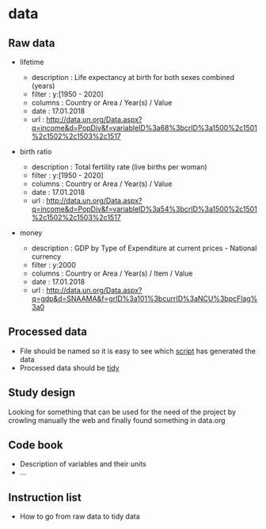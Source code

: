 # data

## Raw data

* lifetime
  * description : Life expectancy at birth for both sexes combined (years)
  * filter : y:\[1950 - 2020\]
  * columns : Country or Area / Year(s) / Value
  * date : 17.01.2018
  * url : http://data.un.org/Data.aspx?q=income&d=PopDiv&f=variableID%3a68%3bcrID%3a1500%2c1501%2c1502%2c1503%2c1517

* birth ratio
  * description : Total fertility rate (live births per woman)
  * filter : y:\[1950 - 2020\]
  * columns : Country or Area / Year(s) / Value
  * date : 17.01.2018
  * url : http://data.un.org/Data.aspx?q=income&d=PopDiv&f=variableID%3a54%3bcrID%3a1500%2c1501%2c1502%2c1503%2c1517

* money
  * description : GDP by Type of Expenditure at current prices - National currency
  * filter : y:2000
  * columns : Country or Area / Year(s) / Item / Value
  * date : 17.01.2018
  * url : http://data.un.org/Data.aspx?q=gdp&d=SNAAMA&f=grID%3a101%3bcurrID%3aNCU%3bpcFlag%3a0

## Processed data

* File should be named so it is easy to see which [script](../code/) has generated the data
* Processed data should be [tidy](https://github.com/jtleek/datasharing)

## Study design

Looking for something that can be used for the need of the project by crowling manually the web and finally found something in data.org

## Code book

* Description of variables and their units
* ...

## Instruction list

* How to go from raw data to tidy data

